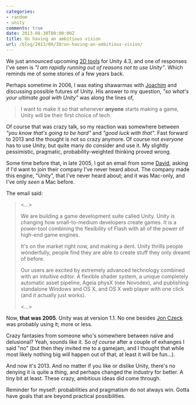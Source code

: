 ```yaml
---
categories:
- random
- unity
comments: true
date: 2013-08-30T00:00:00Z
title: On having an ambitious vision
url: /blog/2013/08/30/on-having-an-ambitious-vision/
---
```


We just announced upcoming [2D tools](http://blogs.unity3d.com/2013/08/28/unity-native-2d-tools/) for Unity 4.3, and one of responses I've seen is *"I am rapidly running out of reasons not to use Unity"*. Which reminds me of some stories of a few years back.

Perhaps sometime in 2006, I was eating shawarmas with [Joachim](https://www.google.com/search?q=joachim+ante) and discussing possible futures of Unity. His answer to my question, *"so what's your ultimate goal with Unity"* was along the lines of,

> I want to make it so that whenever **anyone** starts making a game, Unity will be their first choice of tech.

Of course that was crazy talk, so my reaction was somewhere between *"you know that's going to be hard"* and *"good luck with that"*. Fast forward to 2013 and the thought is not so crazy anymore. Of course not *everyone* has to use Unity, but quite many do consider and use it. My slightly pessimistic, pragmatic, probability-weighted thinking proved wrong.

Some time before that, in late 2005, I got an email from some [David](https://www.google.com/search?q=david+helgason), asking if I'd want to join their company I've never heard about. The company made this engine, "Unity", that I've never heard about; and it was Mac-only, and I've only *seen* a Mac before.

The email said:

> <...>
>
> We are building a game development suite called Unity. Unity is changing how small-to-medium
> developers create games. It is a power-tool combining the flexibility of Flash with all of the
> power of high-end game engines.
>
> It's on the market right now, and making a dent. Unity thrills people wonderfully, people find
> they are able to create stuff they only dreamt of before.
>
> Our users are excited by extremely advanced technology combined with an intuitive editor.
> A flexible shader system, a unique completely automatic asset pipeline, Ageia physX (née Novodex),
> and publishing standalone Windows and OS X, and OS X web player with one click (and it actually
> just works).
>
> <...>

Now, **that was 2005**. Unity was at version 1.1. No one besides [Jon Czeck](https://twitter.com/JonathanCzeck) was probably using it; more or less.

Crazy fantasies from someone who's somewhere between naïve and delusional? Yeah, sounds like it. So *of course* after a couple of exhanges I said "no" (but then they invited me to a gamejam, and I thought that while most likely nothing big will happen out of that, at least it will be fun...).

And now it's 2013. And no matter if you like or dislike Unity, there's no denying it is quite a thing, and perhaps changed the industry for better. A tiny bit at least. These crazy, ambitious ideas did come through.

Reminder for myself: probabilities and pragmatism do not always win. Gotta have goals that are beyond practical possibilities.
